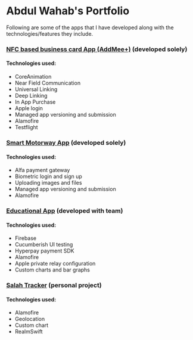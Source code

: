 # Abdul Wahab's Portfolio
Following are some of the apps that I have developed along with the technologies/features they include.

### [NFC based business card App (AddMee+)](https://github.com/wahab202/portfolio/blob/main/AddMee.md) (developed solely)
#### Technologies used:
* CoreAnimation
* Near Field Communication
* Universal Linking
* Deep Linking
* In App Purchase
* Apple login
* Managed app versioning and submission
* Alamofire
* Testflight

### [Smart Motorway App](https://github.com/wahab202/portfolio/blob/main/SmartMotorway.md) (developed solely)
#### Technologies used:
* Alfa payment gateway
* Biometric login and sign up
* Uploading images and files
* Managed app versioning and submission
* Alamofire

### [Educational App](https://github.com/wahab202/portfolio/blob/main/EducationalApp.md) (developed with team)
#### Technologies used:
* Firebase
* Cucumberish UI testing
* Hyperpay payment SDK
* Alamofire
* Apple private relay configuration
* Custom charts and bar graphs

### [Salah Tracker](https://github.com/wahab202/portfolio/blob/main/SalahTracker.md) (personal project)
#### Technologies used:
* Alamofire
* Geolocation
* Custom chart
* RealmSwift
